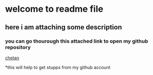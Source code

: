 # welcome to readme file
## here i am attaching some description
### you can go thourough this attached link to open my github repository

[chetan](https://github.com/chetu1212/chetan)

*this will help to get stupps from my github account